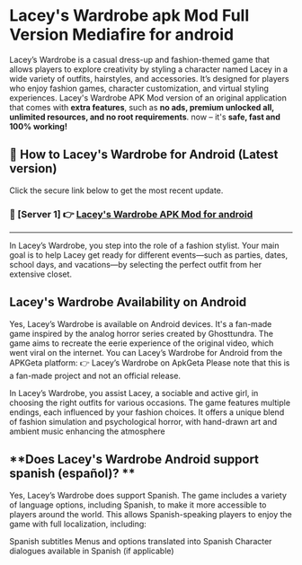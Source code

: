 #  Lacey's Wardrobe apk Mod Full Version Mediafire for android

Lacey’s Wardrobe is a casual dress-up and fashion-themed game that allows players to explore creativity by styling a character named Lacey in a wide variety of outfits, hairstyles, and accessories. It’s designed for players who enjoy fashion games, character customization, and virtual styling experiences.
 Lacey's Wardrobe APK Mod version of an original application that comes with **extra features**, such as **no ads, premium unlocked all, unlimited resources, and no root requirements**.  now – it's **safe, fast and 100% working!**


## **📱 How to  Lacey's Wardrobe for Android (Latest version)**  

Click the secure link below to get the most recent update.  

 ### **📌 [Server 1] 👉** [ Lacey's Wardrobe APK Mod for android](https://tinyurl.com/4n4hhtbe)

---
In Lacey’s Wardrobe, you step into the role of a fashion stylist. Your main goal is to help Lacey get ready for different events—such as parties, dates, school days, and vacations—by selecting the perfect outfit from her extensive closet.

## **Lacey's Wardrobe Availability on Android**
Yes, Lacey’s Wardrobe is available on Android devices. It's a fan-made game inspired by the analog horror series created by Ghosttundra. The game aims to recreate the eerie experience of the original video, which went viral on the internet.
You can  Lacey’s Wardrobe for Android from the APKGeta platform:
👉 Lacey’s Wardrobe on ApkGeta
Please note that this is a fan-made project and not an official release.

In Lacey’s Wardrobe, you assist Lacey, a sociable and active girl, in choosing the right outfits for various occasions. The game features multiple endings, each influenced by your fashion choices. It offers a unique blend of fashion simulation and psychological horror, with hand-drawn art and ambient music enhancing the atmosphere

## **Does Lacey's Wardrobe Android support spanish (español)? **
Yes, Lacey’s Wardrobe does support Spanish. The game includes a variety of language options, including Spanish, to make it more accessible to players around the world. This allows Spanish-speaking players to enjoy the game with full localization, including:

Spanish subtitles
Menus and options translated into Spanish
Character dialogues available in Spanish (if applicable)